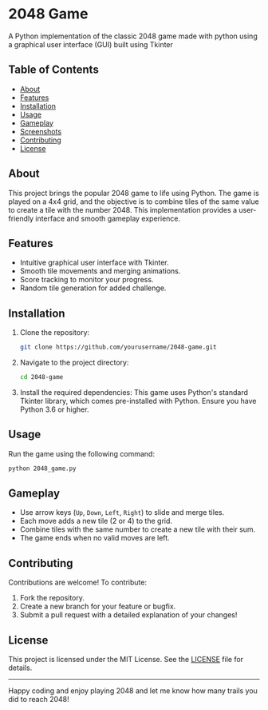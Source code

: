# 2048 Game

A Python implementation of the classic 2048 game made with python using a graphical user interface (GUI) built using Tkinter

## Table of Contents
- [About](#about)
- [Features](#features)
- [Installation](#installation)
- [Usage](#usage)
- [Gameplay](#gameplay)
- [Screenshots](#screenshots)
- [Contributing](#contributing)
- [License](#license)

## About
This project brings the popular 2048 game to life using Python. The game is played on a 4x4 grid, and the objective is to combine tiles of the same value to create a tile with the number 2048. This implementation provides a user-friendly interface and smooth gameplay experience.

## Features
- Intuitive graphical user interface with Tkinter.
- Smooth tile movements and merging animations.
- Score tracking to monitor your progress.
- Random tile generation for added challenge.

## Installation

1. Clone the repository:
   ```bash
   git clone https://github.com/yourusername/2048-game.git
   ```

2. Navigate to the project directory:
   ```bash
   cd 2048-game
   ```

3. Install the required dependencies:
   This game uses Python's standard Tkinter library, which comes pre-installed with Python. Ensure you have Python 3.6 or higher.

## Usage


Run the game using the following command:
```bash
python 2048_game.py
```

## Gameplay
- Use arrow keys (`Up`, `Down`, `Left`, `Right`) to slide and merge tiles.
- Each move adds a new tile (2 or 4) to the grid.
- Combine tiles with the same number to create a new tile with their sum.
- The game ends when no valid moves are left.

## Contributing
Contributions are welcome! To contribute:
1. Fork the repository.
2. Create a new branch for your feature or bugfix.
3. Submit a pull request with a detailed explanation of your changes!

## License
This project is licensed under the MIT License. See the [LICENSE](LICENSE) file for details.

---

Happy coding and enjoy playing 2048 and let me know how many trails you did to reach 2048!


